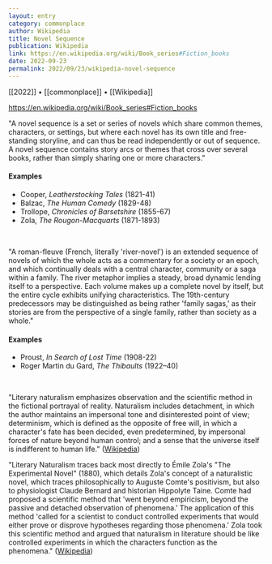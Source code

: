 ```yaml
---
layout: entry
category: commonplace
author: Wikipedia
title: Novel Sequence
publication: Wikipedia
link: https://en.wikipedia.org/wiki/Book_series#Fiction_books
date: 2022-09-23
permalink: 2022/09/23/wikipedia-novel-sequence
---
```


[[2022]] • [[commonplace]] • [[Wikipedia]]

https://en.wikipedia.org/wiki/Book_series#Fiction_books

"A novel sequence is a set or series of novels which share common themes, characters, or settings, but where each novel has its own title and free-standing storyline, and can thus be read independently or out of sequence. A novel sequence contains story arcs or themes that cross over several books, rather than simply sharing one or more characters."

#### Examples

* Cooper, *Leatherstocking Tales* (1821-41)
* Balzac, *The Human Comedy* (1829-48)
* Trollope, *Chronicles of Barsetshire* (1855-67)
* Zola, *The Rougon-Macquarts* (1871-1893)

<br>

"A roman-fleuve (French, literally 'river-novel') is an extended sequence of novels of which the whole acts as a commentary for a society or an epoch, and which continually deals with a central character, community or a saga within a family. The river metaphor implies a steady, broad dynamic lending itself to a perspective. Each volume makes up a complete novel by itself, but the entire cycle exhibits unifying characteristics. The 19th-century predecessors may be distinguished as being rather 'family sagas,' as their stories are from the perspective of a single family, rather than society as a whole."

#### Examples

* Proust, *In Search of Lost Time* (1908-22)
* Roger Martin du Gard, *The Thibaults* (1922–40)

<br>

"Literary naturalism emphasizes observation and the scientific method in the fictional portrayal of reality. Naturalism includes detachment, in which the author maintains an impersonal tone and disinterested point of view; determinism, which is defined as the opposite of free will, in which a character's fate has been decided, even predetermined, by impersonal forces of nature beyond human control; and a sense that the universe itself is indifferent to human life." ([Wikipedia](https://en.wikipedia.org/wiki/Naturalism_(literature)))

"Literary Naturalism traces back most directly to Émile Zola's "The Experimental Novel" (1880), which details Zola's concept of a naturalistic novel, which traces philosophically to Auguste Comte's positivism, but also to physiologist Claude Bernard and historian Hippolyte Taine. Comte had proposed a scientific method that 'went beyond empiricism, beyond the passive and detached observation of phenomena.' The application of this method 'called for a scientist to conduct controlled experiments that would either prove or disprove hypotheses regarding those phenomena.' Zola took this scientific method and argued that naturalism in literature should be like controlled experiments in which the characters function as the phenomena." ([Wikipedia](https://en.wikipedia.org/wiki/Naturalism_(literature)))
